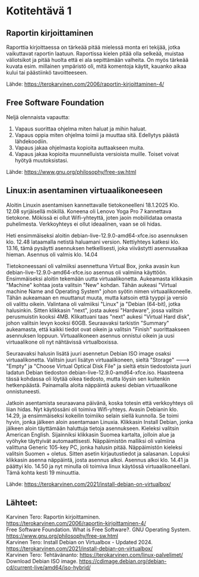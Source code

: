 # Kotitehtävä 1 

## Raportin kirjoittaminen 

Raporttia kirjoittaessa on tärkeää pitää mielessä monta eri tekijää, jotka vaikuttavat raportin laatuun. 
Raportissa kielen pitää olla selkeää, muistaa väliotsikot ja pitää huolta että ei ala sepittämään valheita. 
On myös tärkeää kuvata esim. millainen ympäristö oli, mitä komentoja käytit, kauanko aikaa kului tai päästiinkö tavoitteeseen. 

Lähde: https://terokarvinen.com/2006/raportin-kirjoittaminen-4/ 

## Free Software Foundation

Neljä olennaista vapautta: 

1. Vapaus suorittaa ohjelma miten haluat ja mihin haluat. 
2. Vapaus oppia miten ohjelma toimii ja muuttaa sitä. Edellytys päästä lähdekoodiin. 
3. Vapaus jakaa ohjelmasta kopioita auttaakseen muita. 
4. Vapaus jakaa kopioita muunnelluista versioista muille. Toiset voivat hyötyä muutoksistasi.

Lähde: https://www.gnu.org/philosophy/free-sw.html 

## Linux:in asentaminen virtuaalikoneeseen

Aloitin Linuxin asentamisen kannettavalle tietokoneelleni 18.1.2025 Klo. 12.08 syrjäisellä mökillä. 
Koneena oli Lenovo Yoga Pro 7 kannettava tietokone. Mökissä ei ollut Wifi-yhteyttä, joten jaoin mobiilidataa omasta puhelimesta. Verkkoyhteys ei ollut ideaalinen, vaan se oli hidas. 

Heti ensimmäiseksi aloitin debian-live-12.9.0-amd64-xfce.iso asennuksen klo. 12.48 lataamalla netistä haluamani version. Nettiyhteys katkesi klo. 13.16, tämä pysäytti asennuksen hetkellisesti, joka viivästytti asennusaikaa hieman. Asennus oli valmis klo. 14.04

Tietokoneessani oli valmiiksi asennettuna Virtual Box, jonka avasin kun debian-live-12.9.0-amd64-xfce.iso asennus oli valmiina käyttöön. 
Ensimmäiseksi aloitin tekemään uutta virtuaalikonetta. Aukeamasta klikkasin "Machine" kohtaa josta valitsin "New" kohdan. Tähän aukeasi "Virtual machine Name and Operating System" johon syötin nimen virtuaalikoneelle. Tähän aukeamaan en muuttanut muuta, mutta katsoin että tyyppi ja versio oli valittu oikein. Valintana oli valmiiksi "Linux" ja "Debian (64-bit), jotka halusinkin. Sitten klikkasin "next", josta aukesi "Hardware", jossa valitsin perusmuistin kooksi 4MB. Klikattuani taas "next" aukesi "Virtual Hard disk", johon valitsin levyn kooksi 60GB. Seuraavaksi tarkistin "Summary" aukeamasta, että
kaikki tiedot ovat oikein ja valitsin "Finish" suorittaakseen asennuksen loppuun. Virtuaalikoneen asennus onnistui oikein ja uusi virtuaalikone oli nyt nähtävissä virtualboxissa.

Seuraavaksi halusin lisätä juuri asennetun Debian ISO image osaksi virtuaalikonetta. Valitsin juuri lisätyn virtuaalikoneen, sieltä "Storage" ---> "Empty" ja "Choose Virtual Optical Disk File" ja sieltä etsin tiedostoista juuri ladatun Debian tiedoston debian-live-12.9.0-amd64-xfce.iso. Haasteena tässä kohdassa oli löytää oikea tiedosto, mutta löysin sen kuitenkin hetkenpäästä. Painamalla aloita näppäintä aukesi debian virtuaalikone onnistuneesti.

Jatkoin asentamista seuraavana päivänä, koska totesin että verkkoyhteys oli liian hidas. Nyt käytössäni oli toimiva Wifi-yhteys. Avasin Debianin klo. 14.29, ja ensimmäiseksi kokeilin toimiiko selain siellä kunnolla. Se toimi hyvin, jonka jälkeen aloin asentamaan Linuxia. Klikkasin Install Debian, jonka jälkeen aloin täyttämään haluttuja tietoja asennukseen. Kieleksi valitsin American English. Sijainniksi klikkasin Suomea kartalta, jolloin alue ja vyöhyke täyttyivät automaattisesti. Näppäimistön malliksi oli valmiina valittuna Generic 105-key PC, jonka halusin pitää. Näppäimistön kieleksi valitsin Suomen + oletus. Sitten asetin kirjautustiedot ja salasanan. Lopuksi klikkasin asenna näppäintä, josta asennus alkoi. Asennus alkoi klo. 14.41 ja päättyi klo. 14.50 ja nyt minulla oli toimiva linux käytössä virtuaalikoneellani. Tämä kohta kesti 19 minuuttia. 

Lähde: https://terokarvinen.com/2021/install-debian-on-virtualbox/ 

## Lähteet: 
Karvinen Tero: Raportin kirjoittaminen. https://terokarvinen.com/2006/raportin-kirjoittaminen-4/  
Free Software Foundation. What is Free Software?. GNU Operating System. https://www.gnu.org/philosophy/free-sw.html  
Karvinen Tero: Install Debian on Virtualbox - Updated 2024. https://terokarvinen.com/2021/install-debian-on-virtualbox/  
Karvinen Tero: Tehtävänanto: https://terokarvinen.com/linux-palvelimet/   
Download Debian ISO image. https://cdimage.debian.org/debian-cd/current-live/amd64/iso-hybrid/   

